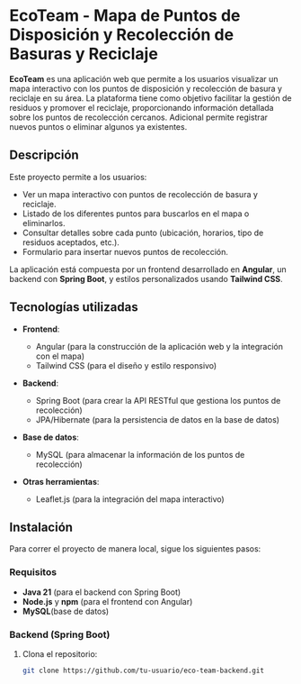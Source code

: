 # EcoTeam - Mapa de Puntos de Disposición y Recolección de Basuras y Reciclaje

**EcoTeam** es una aplicación web que permite a los usuarios visualizar un mapa interactivo con los puntos de disposición y recolección de basura y reciclaje en su área. La plataforma tiene como objetivo facilitar la gestión de residuos y promover el reciclaje, proporcionando información detallada sobre los puntos de recolección cercanos. Adicional permite registrar nuevos puntos o eliminar algunos ya existentes.

## Descripción

Este proyecto permite a los usuarios:

- Ver un mapa interactivo con puntos de recolección de basura y reciclaje.
- Listado de los diferentes puntos para buscarlos en el mapa o eliminarlos.
- Consultar detalles sobre cada punto (ubicación, horarios, tipo de residuos aceptados, etc.).
- Formulario para insertar nuevos puntos de recolección.

La aplicación está compuesta por un frontend desarrollado en **Angular**, un backend con **Spring Boot**, y estilos personalizados usando **Tailwind CSS**.

## Tecnologías utilizadas

- **Frontend**:
  - Angular (para la construcción de la aplicación web y la integración con el mapa)
  - Tailwind CSS (para el diseño y estilo responsivo)
  
- **Backend**:
  - Spring Boot (para crear la API RESTful que gestiona los puntos de recolección)
  - JPA/Hibernate (para la persistencia de datos en la base de datos)

- **Base de datos**:
  - MySQL (para almacenar la información de los puntos de recolección)

- **Otras herramientas**:
  - Leaflet.js (para la integración del mapa interactivo)
  
## Instalación

Para correr el proyecto de manera local, sigue los siguientes pasos:

### Requisitos

- **Java 21** (para el backend con Spring Boot)
- **Node.js** y **npm** (para el frontend con Angular)
- **MySQL**(base de datos)

### Backend (Spring Boot)

1. Clona el repositorio:

   ```bash
   git clone https://github.com/tu-usuario/eco-team-backend.git
